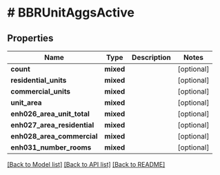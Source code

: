 # # BBRUnitAggsActive

## Properties

Name | Type | Description | Notes
------------ | ------------- | ------------- | -------------
**count** | **mixed** |  | [optional]
**residential_units** | **mixed** |  | [optional]
**commercial_units** | **mixed** |  | [optional]
**unit_area** | **mixed** |  | [optional]
**enh026_area_unit_total** | **mixed** |  | [optional]
**enh027_area_residential** | **mixed** |  | [optional]
**enh028_area_commercial** | **mixed** |  | [optional]
**enh031_number_rooms** | **mixed** |  | [optional]

[[Back to Model list]](../../README.md#models) [[Back to API list]](../../README.md#endpoints) [[Back to README]](../../README.md)
